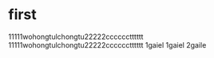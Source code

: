 # first
11111wohongtulchongtu22222cccccctttttt
11111wohongtulchongtu22222cccccctttttt
1gaiel
1gaiel
2gaile